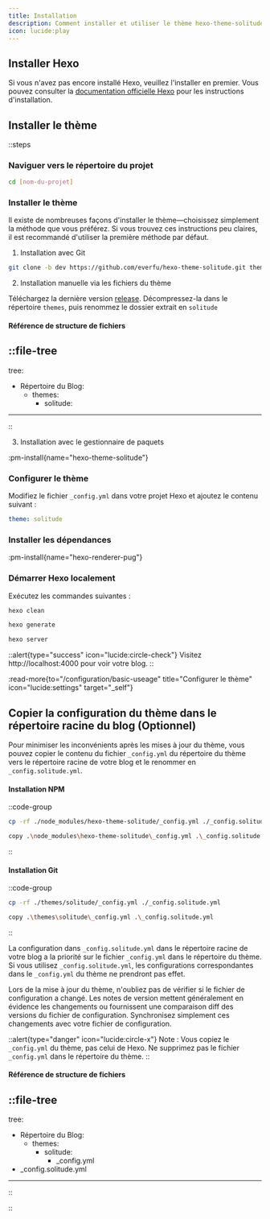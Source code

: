 ```yaml
---
title: Installation
description: Comment installer et utiliser le thème hexo-theme-solitude.
icon: lucide:play
---
```


## Installer Hexo

Si vous n'avez pas encore installé Hexo, veuillez l'installer en premier. Vous pouvez consulter la [documentation officielle Hexo](https://hexo.io/docs/index.html) pour les instructions d'installation.

## Installer le thème

::steps

### Naviguer vers le répertoire du projet

```bash
cd [nom-du-projet]
```

### Installer le thème

Il existe de nombreuses façons d'installer le thème—choisissez simplement la méthode que vous préférez. Si vous trouvez ces instructions peu claires, il est recommandé d'utiliser la première méthode par défaut.

1. Installation avec Git 

```bash
git clone -b dev https://github.com/everfu/hexo-theme-solitude.git themes/solitude
```

2. Installation manuelle via les fichiers du thème

Téléchargez la dernière version [release](https://github.com/everfu/hexo-theme-solitude/releases). Décompressez-la dans le répertoire `themes`, puis renommez le dossier extrait en `solitude`

#### Référence de structure de fichiers
::file-tree
---
tree:
  - Répertoire du Blog:
    - themes:
      - solitude:
---
::

3. Installation avec le gestionnaire de paquets

:pm-install{name="hexo-theme-solitude"}


### Configurer le thème

Modifiez le fichier `_config.yml` dans votre projet Hexo et ajoutez le contenu suivant :

```yaml
theme: solitude
```

### Installer les dépendances

:pm-install{name="hexo-renderer-pug"}

### Démarrer Hexo localement

Exécutez les commandes suivantes :

```bash
hexo clean
```

```bash
hexo generate
```

```bash
hexo server
```

::alert{type="success" icon="lucide:circle-check"}
Visitez http://localhost:4000 pour voir votre blog.
::

:read-more{to="/configuration/basic-useage" title="Configurer le thème" icon="lucide:settings" target="_self"}

## Copier la configuration du thème dans le répertoire racine du blog (Optionnel)

Pour minimiser les inconvénients après les mises à jour du thème, vous pouvez copier le contenu du fichier `_config.yml` du répertoire du thème vers le répertoire racine de votre blog et le renommer en `_config.solitude.yml`.

#### Installation NPM

::code-group
```bash [Mac/Linux]
cp -rf ./node_modules/hexo-theme-solitude/_config.yml ./_config.solitude.yml
```
```bash [Windows]
copy .\node_modules\hexo-theme-solitude\_config.yml .\_config.solitude.yml
```
::

#### Installation Git

::code-group
```bash [Mac/Linux]
cp -rf ./themes/solitude/_config.yml ./_config.solitude.yml
```
```bash [Windows]
copy .\themes\solitude\_config.yml .\_config.solitude.yml
```
::

La configuration dans `_config.solitude.yml` dans le répertoire racine de votre blog a la priorité sur le fichier `_config.yml` dans le répertoire du thème. Si vous utilisez `_config.solitude.yml`, les configurations correspondantes dans le `_config.yml` du thème ne prendront pas effet.

Lors de la mise à jour du thème, n'oubliez pas de vérifier si le fichier de configuration a changé. Les notes de version mettent généralement en évidence les changements ou fournissent une comparaison diff des versions du fichier de configuration. Synchronisez simplement ces changements avec votre fichier de configuration.

::alert{type="danger" icon="lucide:circle-x"}
Note :
Vous copiez le `_config.yml` du thème, pas celui de Hexo.
Ne supprimez pas le fichier `_config.yml` dans le répertoire du thème.
::

#### Référence de structure de fichiers
::file-tree
---
tree:
  - Répertoire du Blog:
    - themes:
      - solitude:
        - _config.yml     
  - _config.solitude.yml
---
::

::